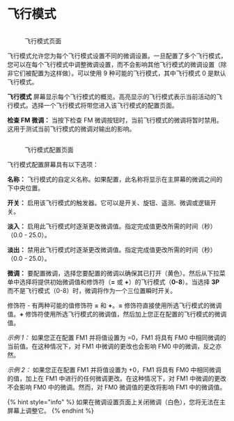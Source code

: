 # 飞行模式

<figure><img src="https://edgetx-static.zkl2333.com/FM1.png" alt=""><figcaption><p>飞行模式页面</p></figcaption></figure>

飞行模式允许您为每个飞行模式设置不同的微调设置。一旦配置了多个飞行模式，您可以在每个飞行模式中调整微调设置，而不会影响其他飞行模式的微调设置（除非它们被配置为这样做）。可以使用 9 种可能的飞行模式，其中飞行模式 0 是默认飞行模式。

**飞行模式** 屏幕显示每个飞行模式的概览。高亮显示的飞行模式表示当前活动的飞行模式。选择一个飞行模式将带您进入该飞行模式的配置页面。

**检查 FM 微调：** 当按下检查 FM 微调按钮时，当前飞行模式的微调将暂时禁用。这用于测试当前飞行模式的微调对输出的影响。

<figure><img src="https://edgetx-static.zkl2333.com/FM2.png" alt=""><figcaption><p>飞行模式配置页面</p></figcaption></figure>

飞行模式配置屏幕具有以下选项：

**名称：** 飞行模式的自定义名称。如果配置，此名称将显示在主屏幕的微调之间的下中央位置。

**开关：** 启用该飞行模式的触发器。它可以是开关、旋钮、遥测、微调或逻辑开关。

**淡入：** 启用此飞行模式时逐渐更改微调值。指定完成值更改所需的时间（秒）（0.0 - 25.0）。

**淡出：** 禁用此飞行模式时逐渐更改微调值。指定完成值更改所需的时间（秒）（0.0 - 25.0）。

**微调：** 要配置微调，选择您要配置的微调以确保其已打开（黄色）。然后从下拉菜单中选择将提供初始微调值和修饰符（**=** 或 **+**）的飞行模式（**0-8**）。当选择 **3P** 而不是飞行模式（0-8）时，微调将作为一个三位置瞬时开关。

修饰符 - 有两种可能的值修饰符 **=** 和 **+**。**=** 修饰符直接使用所选飞行模式的微调值。**+** 修饰符使用所选飞行模式的微调值，然后加上您正在配置的飞行模式的微调值。

_示例 1：_ 如果您正在配置 FM1 并将值设置为 =0，FM1 将具有 FM0 中相同微调的当前值。在这种情况下，对 FM1 中微调的更改也会影响 FM0 中的微调，反之亦然。

_示例 2：_ 如果您正在配置 FM1 并将值设置为 +0，FM1 将具有 FM0 中相同微调的值，加上在 FM1 中进行的任何微调更改。在这种情况下，对 FM1 中微调的更改不会影响 FM0 中的微调。然而，对 FM0 微调值的更改将影响 FM1 中的微调值。

{% hint style="info" %}
如果在微调设置页面上关闭微调（白色），您将无法在主屏幕上调整它。
{% endhint %}